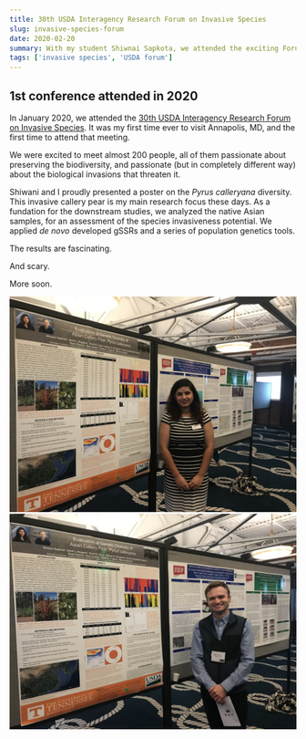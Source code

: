 ```yaml
---
title: 30th USDA Interagency Research Forum on Invasive Species
slug: invasive-species-forum
date: 2020-02-20
summary: With my student Shiwnai Sapkota, we attended the exciting Forum on Invasive Species in Annapolis, MD
tags: ['invasive species', 'USDA forum']
---
```


## 1st conference attended in 2020
In January 2020, we attended the [30th USDA Interagency Research Forum on Invasive Species](https://www.nrs.fs.fed.us/disturbance/invasive_species/interagency_forum/). It was my first time ever to visit Annapolis, MD, and the first time to attend that meeting.

We were excited to meet almost 200 people, all of them passionate about preserving the biodiversity, and passionate (but in completely different way) about the biological invasions that threaten it.

Shiwani and I proudly presented a poster on the _Pyrus calleryana_ diversity. This invasive callery pear is my main research focus these days. As a fundation for the downstream studies, we analyzed the native Asian samples, for an assessment of the species invasiveness potential. We applied _de novo_ developed gSSRs and a series of population genetics tools.

The results are fascinating.

And scary.

More soon.

![Shiwani Sapkota](./Shiwani.jpg "Proudly presenting: Shiwani's poster")
![Yours truly](./mnowAnnapolis.jpg "mnow")